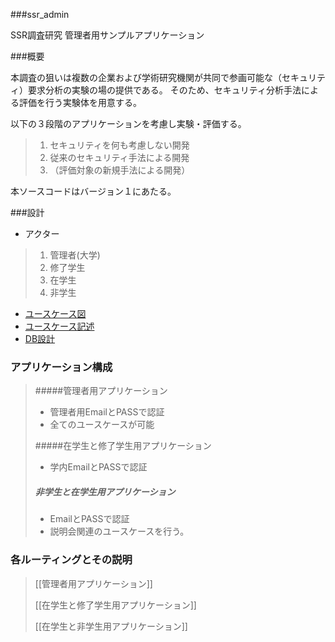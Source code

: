 ###ssr_admin

SSR調査研究 管理者用サンプルアプリケーション

###概要

本調査の狙いは複数の企業および学術研究機関が共同で参画可能な（セキュリティ）要求分析の実験の場の提供である。
そのため、セキュリティ分析手法による評価を行う実験体を用意する。

以下の３段階のアプリケーションを考慮し実験・評価する。

>1. セキュリティを何も考慮しない開発
>1. 従来のセキュリティ手法による開発 
>1. （評価対象の新規手法による開発）

本ソースコードはバージョン１にあたる。

###設計

* アクター

>1. 管理者(大学)
>1. 修了学生
>1. 在学生
>1. 非学生



* [ユースケース図](https://github.com/takanorioo/SSR_Open_Project/wiki/%E3%83%A6%E3%83%BC%E3%82%B9%E3%82%B1%E3%83%BC%E3%82%B9%E5%9B%B3)
* [ユースケース記述](https://github.com/mixi-inc/iOSTraining/wiki/1.1-Objective-C-%E3%81%AE%E5%9F%BA%E7%A4%8E)
* [DB設計](https://github.com/mixi-inc/iOSTraining/wiki/1.1-Objective-C-%E3%81%AE%E5%9F%BA%E7%A4%8E)


### アプリケーション構成

>#####管理者用アプリケーション
>* 管理者用EmailとPASSで認証
>* 全てのユースケースが可能
>
>#####在学生と修了学生用アプリケーション
>* 学内EmailとPASSで認証
>
>##### 非学生と在学生用アプリケーション
>* EmailとPASSで認証 
>* 説明会関連のユースケースを行う。


### 各ルーティングとその説明


>[[管理者用アプリケーション]]
>
>[[在学生と修了学生用アプリケーション]]
>
>[[在学生と非学生用アプリケーション]]
